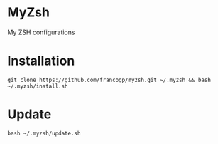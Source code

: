 # MyZsh
My ZSH configurations

# Installation 
```
git clone https://github.com/francogp/myzsh.git ~/.myzsh && bash ~/.myzsh/install.sh

```
# Update
```
bash ~/.myzsh/update.sh
```
